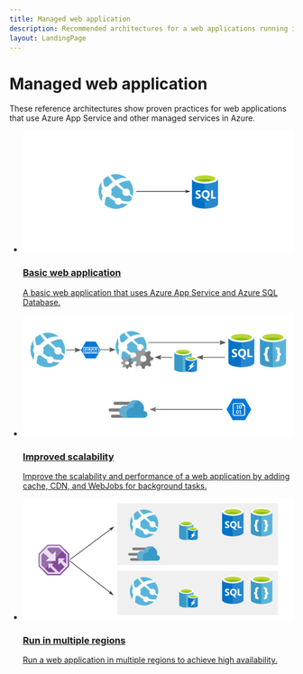 ```yaml
---
title: Managed web application
description: Recommended architectures for a web applications running in Microsoft Azure.
layout: LandingPage
---
```


# Managed web application

These reference architectures show proven practices for web applications that use Azure App Service and other managed services in Azure.

<ul class="panelContent cardsH">
    <li>
        <a href="./basic-web-app.md">
            <div class="cardSize">
                <div class="cardPadding">
                    <div class="card">
                        <div class="cardImageOuter">
                            <div class="cardImage bgdAccent1">
                            <img src="./images/basic-web-app.svg">
                            </div>
                        </div>
                        <div class="cardText">
                            <h3>Basic web application</h3>
                            <p>A basic web application that uses Azure App Service and Azure SQL Database.</p>
                        </div>
                    </div>
                </div>
            </div>
        </a>
    </li>
    <li>
        <a href="./scalable-web-app.md">
            <div class="cardSize">
                <div class="cardPadding">
                    <div class="card">
                        <div class="cardImageOuter">
                            <div class="cardImage bgdAccent1">
                            <img src="./images/scalable-web-app.svg">
                            </div>
                        </div>
                        <div class="cardText">
                            <h3>Improved scalability</h3>
                            <p>Improve the scalability and performance of a web application by adding cache, CDN, and WebJobs for background tasks.</p>
                        </div>
                    </div>
                </div>
            </div>
        </a>
    </li>
    <li>
        <a href="./multi-region-web-app.md">
            <div class="cardSize">
                <div class="cardPadding">
                    <div class="card">
                        <div class="cardImageOuter">
                            <div class="cardImage bgdAccent1">
                            <img src="./images/multi-region-web-app.svg">
                            </div>
                        </div>
                        <div class="cardText">
                            <h3>Run in multiple regions</h3>
                            <p>Run a web application in multiple regions to achieve high availability.</p>
                        </div>
                    </div>
                </div>
            </div>
        </a>
    </li>
</ul>

